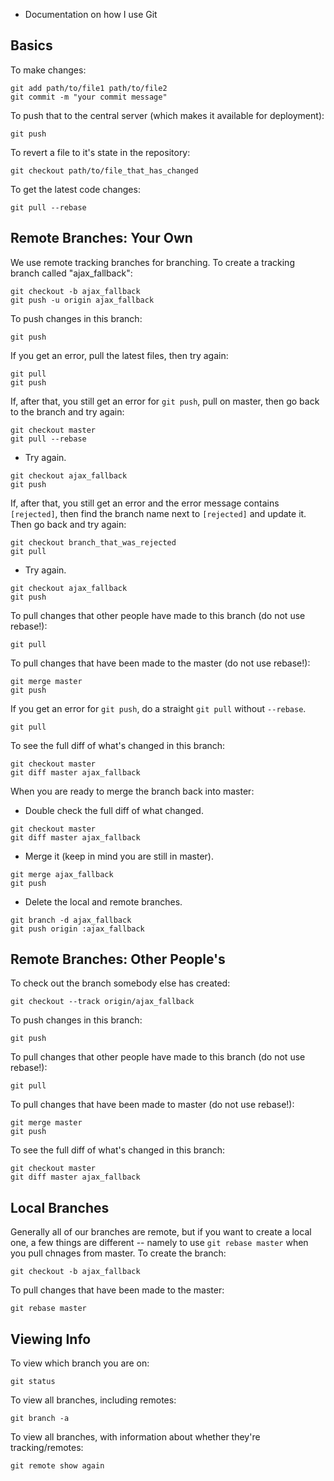 - Documentation on how I use Git
## Basics
To make changes:
```
git add path/to/file1 path/to/file2
git commit -m "your commit message"
```
To push that to the central server (which makes it available for deployment):
```
git push
```
To revert a file to it's state in the repository:
```
git checkout path/to/file_that_has_changed
```
To get the latest code changes:
```
git pull --rebase
```

## Remote Branches: Your Own
We use remote tracking branches for branching.
To create a tracking branch called "ajax_fallback":
```
git checkout -b ajax_fallback
git push -u origin ajax_fallback
```
To push changes in this branch:
```
git push
```
If you get an error, pull the latest files, then try again:
```
git pull
git push
```
If, after that, you still get an error for `git push`, pull on master, then go 
back to the branch and try again:
```
git checkout master
git pull --rebase
```
- Try again.
```
git checkout ajax_fallback
git push
```
If, after that, you still get an error and the error message contains `[rejected]`,
then find the branch name next to `[rejected]` and update it. Then go back 
and try again:
```
git checkout branch_that_was_rejected
git pull
```
- Try again.
```
git checkout ajax_fallback
git push
```
To pull changes that other people have made to this branch (do not use rebase!):
```
git pull
```
To pull changes that have been made to the master (do not use rebase!):
```
git merge master
git push
```
If you get an error for `git push`, do a straight `git pull` without `--rebase`.
```
git pull
```
To see the full diff of what's changed in this branch:
```
git checkout master
git diff master ajax_fallback
```
When you are ready to merge the branch back into master:
- Double check the full diff of what changed.
```
git checkout master
git diff master ajax_fallback
```
- Merge it (keep in mind you are still in master).
```
git merge ajax_fallback
git push
```
- Delete the local and remote branches.
```
git branch -d ajax_fallback
git push origin :ajax_fallback
```

## Remote Branches: Other People's
To check out the branch somebody else has created:
```
git checkout --track origin/ajax_fallback
```
To push changes in this branch:
```
git push
```
To pull changes that other people have made to this branch (do not use rebase!):
```
git pull
```
To pull changes that have been made to master (do not use rebase!):
```
git merge master
git push
```
To see the full diff of what's changed in this branch:
```
git checkout master
git diff master ajax_fallback
```

## Local Branches
Generally all of our branches are remote, but if you want to create a local one,
a few things are different -- namely to use `git rebase master` when you 
pull chnages from master.
To create the branch:
```
git checkout -b ajax_fallback
```
To pull changes that have been made to the master:
```
git rebase master
```


## Viewing Info
To view which branch you are on:
```
git status
```
To view all branches, including remotes:
```
git branch -a
```
To view all branches, with information about whether they're tracking/remotes:
```
git remote show again
```

